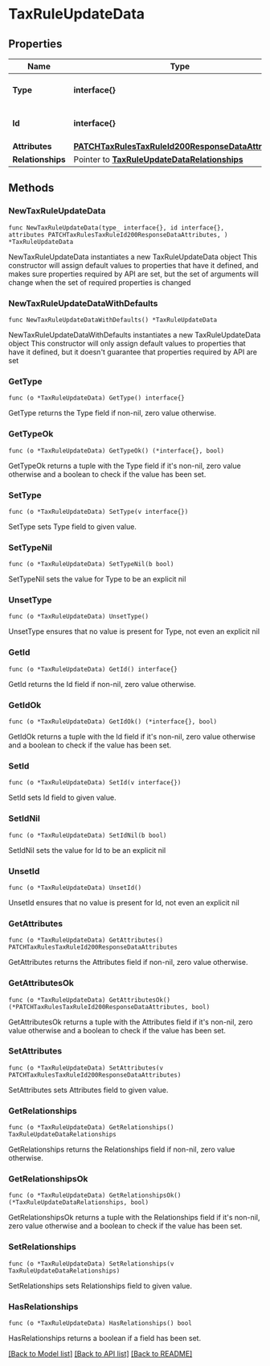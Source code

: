# TaxRuleUpdateData

## Properties

Name | Type | Description | Notes
------------ | ------------- | ------------- | -------------
**Type** | **interface{}** | The resource&#39;s type | 
**Id** | **interface{}** | The resource&#39;s id | 
**Attributes** | [**PATCHTaxRulesTaxRuleId200ResponseDataAttributes**](PATCHTaxRulesTaxRuleId200ResponseDataAttributes.md) |  | 
**Relationships** | Pointer to [**TaxRuleUpdateDataRelationships**](TaxRuleUpdateDataRelationships.md) |  | [optional] 

## Methods

### NewTaxRuleUpdateData

`func NewTaxRuleUpdateData(type_ interface{}, id interface{}, attributes PATCHTaxRulesTaxRuleId200ResponseDataAttributes, ) *TaxRuleUpdateData`

NewTaxRuleUpdateData instantiates a new TaxRuleUpdateData object
This constructor will assign default values to properties that have it defined,
and makes sure properties required by API are set, but the set of arguments
will change when the set of required properties is changed

### NewTaxRuleUpdateDataWithDefaults

`func NewTaxRuleUpdateDataWithDefaults() *TaxRuleUpdateData`

NewTaxRuleUpdateDataWithDefaults instantiates a new TaxRuleUpdateData object
This constructor will only assign default values to properties that have it defined,
but it doesn't guarantee that properties required by API are set

### GetType

`func (o *TaxRuleUpdateData) GetType() interface{}`

GetType returns the Type field if non-nil, zero value otherwise.

### GetTypeOk

`func (o *TaxRuleUpdateData) GetTypeOk() (*interface{}, bool)`

GetTypeOk returns a tuple with the Type field if it's non-nil, zero value otherwise
and a boolean to check if the value has been set.

### SetType

`func (o *TaxRuleUpdateData) SetType(v interface{})`

SetType sets Type field to given value.


### SetTypeNil

`func (o *TaxRuleUpdateData) SetTypeNil(b bool)`

 SetTypeNil sets the value for Type to be an explicit nil

### UnsetType
`func (o *TaxRuleUpdateData) UnsetType()`

UnsetType ensures that no value is present for Type, not even an explicit nil
### GetId

`func (o *TaxRuleUpdateData) GetId() interface{}`

GetId returns the Id field if non-nil, zero value otherwise.

### GetIdOk

`func (o *TaxRuleUpdateData) GetIdOk() (*interface{}, bool)`

GetIdOk returns a tuple with the Id field if it's non-nil, zero value otherwise
and a boolean to check if the value has been set.

### SetId

`func (o *TaxRuleUpdateData) SetId(v interface{})`

SetId sets Id field to given value.


### SetIdNil

`func (o *TaxRuleUpdateData) SetIdNil(b bool)`

 SetIdNil sets the value for Id to be an explicit nil

### UnsetId
`func (o *TaxRuleUpdateData) UnsetId()`

UnsetId ensures that no value is present for Id, not even an explicit nil
### GetAttributes

`func (o *TaxRuleUpdateData) GetAttributes() PATCHTaxRulesTaxRuleId200ResponseDataAttributes`

GetAttributes returns the Attributes field if non-nil, zero value otherwise.

### GetAttributesOk

`func (o *TaxRuleUpdateData) GetAttributesOk() (*PATCHTaxRulesTaxRuleId200ResponseDataAttributes, bool)`

GetAttributesOk returns a tuple with the Attributes field if it's non-nil, zero value otherwise
and a boolean to check if the value has been set.

### SetAttributes

`func (o *TaxRuleUpdateData) SetAttributes(v PATCHTaxRulesTaxRuleId200ResponseDataAttributes)`

SetAttributes sets Attributes field to given value.


### GetRelationships

`func (o *TaxRuleUpdateData) GetRelationships() TaxRuleUpdateDataRelationships`

GetRelationships returns the Relationships field if non-nil, zero value otherwise.

### GetRelationshipsOk

`func (o *TaxRuleUpdateData) GetRelationshipsOk() (*TaxRuleUpdateDataRelationships, bool)`

GetRelationshipsOk returns a tuple with the Relationships field if it's non-nil, zero value otherwise
and a boolean to check if the value has been set.

### SetRelationships

`func (o *TaxRuleUpdateData) SetRelationships(v TaxRuleUpdateDataRelationships)`

SetRelationships sets Relationships field to given value.

### HasRelationships

`func (o *TaxRuleUpdateData) HasRelationships() bool`

HasRelationships returns a boolean if a field has been set.


[[Back to Model list]](../README.md#documentation-for-models) [[Back to API list]](../README.md#documentation-for-api-endpoints) [[Back to README]](../README.md)


